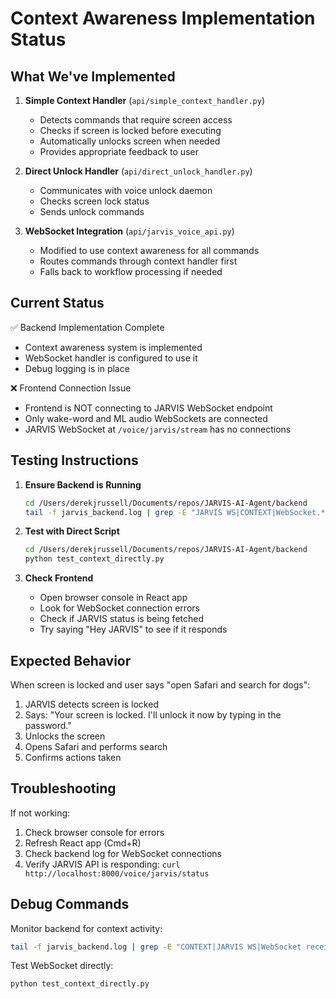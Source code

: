 # Context Awareness Implementation Status

## What We've Implemented

1. **Simple Context Handler** (`api/simple_context_handler.py`)
   - Detects commands that require screen access
   - Checks if screen is locked before executing
   - Automatically unlocks screen when needed
   - Provides appropriate feedback to user

2. **Direct Unlock Handler** (`api/direct_unlock_handler.py`)
   - Communicates with voice unlock daemon
   - Checks screen lock status
   - Sends unlock commands

3. **WebSocket Integration** (`api/jarvis_voice_api.py`)
   - Modified to use context awareness for all commands
   - Routes commands through context handler first
   - Falls back to workflow processing if needed

## Current Status

✅ Backend Implementation Complete
- Context awareness system is implemented
- WebSocket handler is configured to use it
- Debug logging is in place

❌ Frontend Connection Issue
- Frontend is NOT connecting to JARVIS WebSocket endpoint
- Only wake-word and ML audio WebSockets are connected
- JARVIS WebSocket at `/voice/jarvis/stream` has no connections

## Testing Instructions

1. **Ensure Backend is Running**
   ```bash
   cd /Users/derekjrussell/Documents/repos/JARVIS-AI-Agent/backend
   tail -f jarvis_backend.log | grep -E "JARVIS WS|CONTEXT|WebSocket.*jarvis"
   ```

2. **Test with Direct Script**
   ```bash
   cd /Users/derekjrussell/Documents/repos/JARVIS-AI-Agent/backend
   python test_context_directly.py
   ```

3. **Check Frontend**
   - Open browser console in React app
   - Look for WebSocket connection errors
   - Check if JARVIS status is being fetched
   - Try saying "Hey JARVIS" to see if it responds

## Expected Behavior

When screen is locked and user says "open Safari and search for dogs":

1. JARVIS detects screen is locked
2. Says: "Your screen is locked. I'll unlock it now by typing in the password."
3. Unlocks the screen
4. Opens Safari and performs search
5. Confirms actions taken

## Troubleshooting

If not working:
1. Check browser console for errors
2. Refresh React app (Cmd+R)
3. Check backend log for WebSocket connections
4. Verify JARVIS API is responding: `curl http://localhost:8000/voice/jarvis/status`

## Debug Commands

Monitor backend for context activity:
```bash
tail -f jarvis_backend.log | grep -E "CONTEXT|JARVIS WS|WebSocket received command"
```

Test WebSocket directly:
```bash
python test_context_directly.py
```